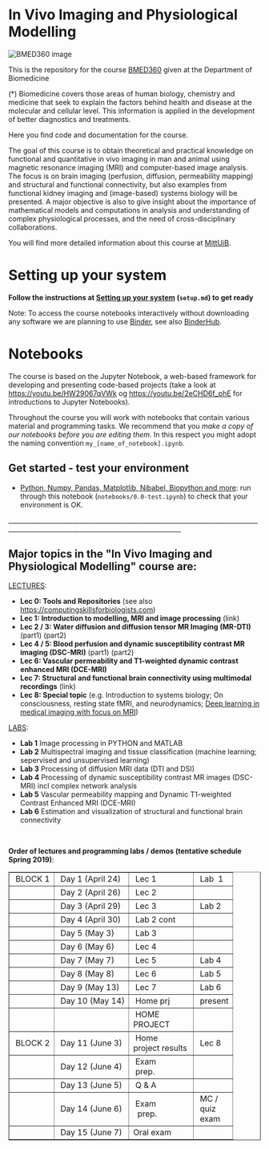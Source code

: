 # In Vivo Imaging and Physiological Modelling

![BMED360 image](./assets/bmed360_logo.png)

This is the repository for the course [BMED360](https://www.uib.no/en/course/BMED360) given at the Department of Biomedicine<br>

(*) Biomedicine covers those areas of human biology, chemistry and medicine that seek to explain the factors behind health and disease at the molecular and cellular level. This information is applied in the development of better diagnostics and treatments.<br>

Here you find code and documentation for the course. 

The goal of this course is to obtain theoretical and practical knowledge on functional and quantitative in vivo imaging in man and animal using magnetic resonance imaging (MRI) and computer-based image analysis. The focus is on brain imaging (perfusion, diffusion, permeability mapping) and structural and functional connectivity, but also examples from functional kidney imaging and (image-based) systems biology will be presented. A major objective is also to give insight about the importance of mathematical models and computations in analysis and understanding of complex physiological processes, and the need of cross-disciplinary collaborations.

You will find more detailed information about 
this course at [MittUiB](http://mitt.uib.no/course/17428).

# Setting up your system

**Follow the instructions at [Setting up your system](setup.md) (`setup.md`) to get ready**

Note: To access the course notebooks interactively without downloading any software we are planning to use [Binder](https://mybinder.org), see also
[BinderHub](https://github.com/jupyterhub/binderhub).


# Notebooks
The course is based on the Jupyter Notebook, a web-based framework for developing and presenting code-based projects (take a look at https://youtu.be/HW29067qVWk og https://youtu.be/2eCHD6f_phE for introductions to Jupyter Notebooks).

Throughout the course you will work with notebooks that contain various material and programming tasks. We recommend that you *make a copy of our notebooks before you are editing them*. In this respect you might adopt the naming convention `my_[name_of_notebook].ipynb`.


## Get started - test your environment
* [Python, Numpy, Pandas, Matplotlib, Nibabel, Biopython and more](notebooks/0.0-test.ipynb): run through this notebook (`notebooks/0.0-test.ipynb`) to check that your environment is OK.<br>

____________________________________________________________________________________________________________________________________<br>

## Major topics in the "In Vivo Imaging and Physiological Modelling" course are:


[LECTURES](https://sites.google.com/site/bmed360/courses):

- **Lec 0: Tools and Repositories**  (see also https://computingskillsforbiologists.com)
- **Lec 1: Introduction to modelling, MRI and image processing** (link)
- **Lec 2 / 3: Water diffusion and diffusion tensor MR Imaging (MR-DTI)** (part1) (part2)
- **Lec 4 / 5: Blood perfusion and dynamic susceptibility contrast MR imaging (DSC-MRI)** (part1) (part2)
- **Lec 6: Vascular permeability and T1-weighted dynamic contrast enhanced MRI (DCE-MRI)**
- **Lec 7: Structural and functional brain connectivity using multimodal recordings** (link)
- **Lec 8: Special topic** (e.g. Introduction to systems biology; On consciousness, resting state fMRI, and neurodynamics; [Deep learning in medical imaging with focus on MRI](https://www.sciencedirect.com/science/article/pii/S0939388918301181))  


[LABS](https://sites.google.com/site/bmed360/labs): 

- **Lab 1** Image processing in PYTHON and MATLAB
- **Lab 2** Multispectral imaging and tissue classification (machine learning; sepervised and unsupervised learning)
- **Lab 3** Processing of diffusion MRI data (DTI and DSI)
- **Lab 4** Processing of dynamic susceptibility contrast MR images (DSC-MRI) incl complex network analysis
- **Lab 5** Vascular permeability mapping and Dynamic T1-weighted Contrast Enhanced MRI
(DCE-MRI)
- **Lab 6** Estimation and visualization of structural and functional brain connectivity



<p>&nbsp;</p>
<div><strong>Order of lectures and programming labs / demos (tentative schedule Spring 2019)</strong>:</div>
<div>
<table border="1" cellspacing="0">
<tbody>
<tr>
<td>&nbsp;BLOCK 1</td>
<td>&nbsp;Day 1 (April 24)</td>
<td>&nbsp;Lec 1</td>
<td>&nbsp;Lab &nbsp;1</td>
</tr>
<tr>
<td>&nbsp;</td>
<td>&nbsp;Day 2 (April 26)</td>
<td>&nbsp;Lec 2</td>
<td>&nbsp;</td>
</tr>
<tr>
<td>&nbsp;</td>
<td>&nbsp;Day 3 (April 29)</td>
<td>&nbsp;Lec 3</td>
<td>&nbsp;Lab 2</td>
</tr>
<tr>
<td>&nbsp;</td>
<td>&nbsp;Day 4 (April 30)</td>
<td>&nbsp;Lab 2 cont</td>
<td>&nbsp;</td>
</tr>
<tr>
<td>&nbsp;</td>
<td>&nbsp;Day 5 (May 3)</td>
<td>&nbsp;Lab 3</td>
<td>&nbsp;</td>
</tr>
<tr>
<td>&nbsp;</td>
<td>&nbsp;Day 6 (May 6)</td>
<td>&nbsp;Lec 4</td>
<td>&nbsp;</td>
</tr>
<tr>
<td>&nbsp;</td>
<td>&nbsp;Day 7 (May 7)</td>
<td>&nbsp;Lec 5</td>
<td>&nbsp;Lab 4</td>
</tr>
<tr>
<td>&nbsp;</td>
<td>&nbsp;Day 8 (May 8)</td>
<td>&nbsp;Lec 6</td>
<td>&nbsp;Lab 5</td>
</tr>
<tr>
<td>&nbsp;</td>
<td>&nbsp;Day 9 (May 13)</td>
<td>&nbsp;Lec 7</td>
<td>&nbsp;Lab 6</td>
</tr>
<tr>
<td>&nbsp;</td>
<td>&nbsp;Day 10 (May 14)</td>
<td>&nbsp;Home prj</td>
<td>&nbsp;present</td>
</tr>
<tr>
<td>&nbsp;</td>
<td>&nbsp;</td>
<td>&nbsp;HOME<br />PROJECT</td>
<td>&nbsp;</td>
</tr>
<tr>
<td>&nbsp;BLOCK 2</td>
<td>&nbsp;Day 11 (June 3)</td>
<td>&nbsp;Home<span>&nbsp;</span><br />project results&nbsp;</td>
<td>&nbsp;Lec 8</td>
</tr>
<tr>
<td>&nbsp;</td>
<td>&nbsp;Day 12 (June 4)</td>
<td>&nbsp;Exam<br />&nbsp;prep.</td>
<td>&nbsp;</td>
</tr>
<tr>
<td>&nbsp;</td>
<td>&nbsp;Day 13 (June 5)</td>
<td>&nbsp;Q &amp; A</td>
<td>&nbsp;</td>
</tr>
<tr>
<td>&nbsp;</td>
<td>&nbsp;Day 14 (June 6)</td>
<td>&nbsp;Exam<br />&nbsp;&nbsp;prep.</td>
<td>&nbsp;MC /<br />&nbsp;quiz<br />&nbsp;exam</td>
</tr>
<tr>
<td>&nbsp;</td>
<td>&nbsp;Day 15 (June 7)</td>
<td>Oral exam</td>
<td>&nbsp;</td>
</tr>
</tbody>
</table>
</div>
<p>&nbsp;</p>
